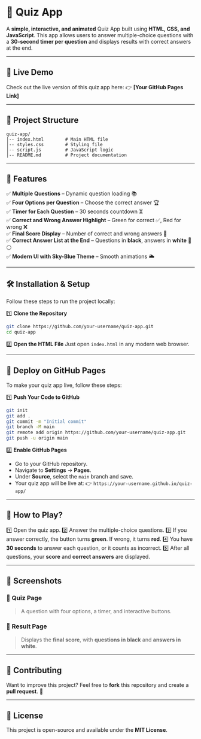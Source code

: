 # 🎯 Quiz App

A **simple, interactive, and animated** Quiz App built using **HTML, CSS, and JavaScript**. This app allows users to answer multiple-choice questions with a **30-second timer per question** and displays results with correct answers at the end.

---

## 🚀 Live Demo
Check out the live version of this quiz app here: 
👉 **[Your GitHub Pages Link]**

---

## 📂 Project Structure
```
quiz-app/
│-- index.html        # Main HTML file
│-- styles.css        # Styling file
│-- script.js         # JavaScript logic
│-- README.md         # Project documentation
```

---

## 🎨 Features
✅ **Multiple Questions** – Dynamic question loading 📚  
✅ **Four Options per Question** – Choose the correct answer 🏆  
✅ **Timer for Each Question** – 30 seconds countdown ⏳  
✅ **Correct and Wrong Answer Highlight** – Green for correct ✅, Red for wrong ❌  
✅ **Final Score Display** – Number of correct and wrong answers 🏅  
✅ **Correct Answer List at the End** – Questions in **black**, answers in **white** 🖤⚪  
✅ **Modern UI with Sky-Blue Theme** – Smooth animations 🌥  

---

## 🛠️ Installation & Setup
Follow these steps to run the project locally:

1️⃣ **Clone the Repository**
```sh
git clone https://github.com/your-username/quiz-app.git
cd quiz-app
```

2️⃣ **Open the HTML File**
Just open `index.html` in any modern web browser.

---

## 🚀 Deploy on GitHub Pages

To make your quiz app live, follow these steps:

1️⃣ **Push Your Code to GitHub**
```sh
git init
git add .
git commit -m "Initial commit"
git branch -M main
git remote add origin https://github.com/your-username/quiz-app.git
git push -u origin main
```

2️⃣ **Enable GitHub Pages**
- Go to your GitHub repository.
- Navigate to **Settings** → **Pages**.
- Under **Source**, select the `main` branch and save.
- Your quiz app will be live at:
  👉 `https://your-username.github.io/quiz-app/`

---

## 🎯 How to Play?
1️⃣ Open the quiz app.
2️⃣ Answer the multiple-choice questions.
3️⃣ If you answer correctly, the button turns **green**. If wrong, it turns **red**.
4️⃣ You have **30 seconds** to answer each question, or it counts as incorrect.
5️⃣ After all questions, your **score** and **correct answers** are displayed.

---

## 📸 Screenshots
### 🔵 **Quiz Page**
> A question with four options, a timer, and interactive buttons.

### 🎉 **Result Page**
> Displays the **final score**, with **questions in black** and **answers in white**.

---

## 🤝 Contributing
Want to improve this project? Feel free to **fork** this repository and create a **pull request**. 🚀

---

## 📜 License
This project is open-source and available under the **MIT License**.
